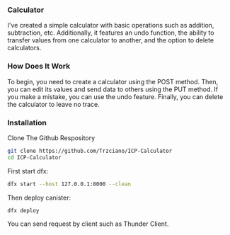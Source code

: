 ### Calculator
I've created a simple calculator with basic operations such as addition, subtraction, etc. Additionally, it features an undo function, the ability to transfer values from one calculator to another, and the option to delete calculators.

### How Does It Work
To begin, you need to create a calculator using the POST method. Then, you can edit its values and send data to others using the PUT method. If you make a mistake, you can use the undo feature. Finally, you can delete the calculator to leave no trace.

### Installation
Clone The Github Respository
```bash
git clone https://github.com/Trzciano/ICP-Calculator
cd ICP-Calculator
```
First start dfx:
```bash
dfx start --host 127.0.0.1:8000 --clean
```
Then deploy canister:
```bash
dfx deploy
```
You can send request by client such as Thunder Client.